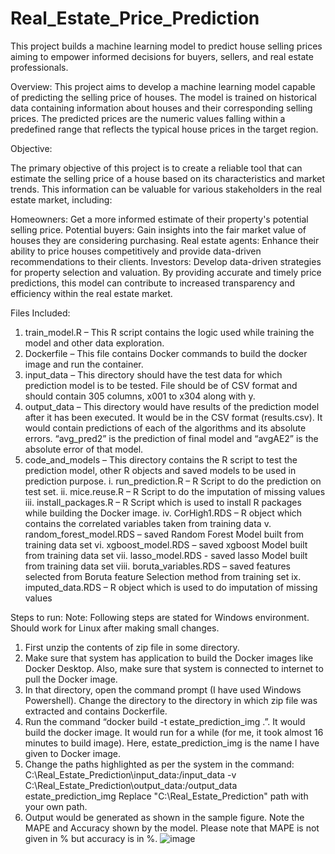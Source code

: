 # Real_Estate_Price_Prediction
This project builds a machine learning model to predict house selling prices aiming to empower informed decisions for buyers, sellers, and real estate professionals.

Overview:
This project aims to develop a machine learning model capable of predicting the selling price of houses. The model is trained on historical data containing information about houses and their corresponding selling prices. The predicted prices are the numeric values falling within a predefined range that reflects the typical house prices in the target region.

Objective:

The primary objective of this project is to create a reliable tool that can estimate the selling price of a house based on its characteristics and market trends. This information can be valuable for various stakeholders in the real estate market, including:

Homeowners: Get a more informed estimate of their property's potential selling price.
Potential buyers: Gain insights into the fair market value of houses they are considering purchasing.
Real estate agents: Enhance their ability to price houses competitively and provide data-driven recommendations to their clients.
Investors: Develop data-driven strategies for property selection and valuation.
By providing accurate and timely price predictions, this model can contribute to increased transparency and efficiency within the real estate market.

Files Included:
1. train_model.R – This R script contains the logic used while training the model and other data exploration.
2. Dockerfile – This file contains Docker commands to build the docker image and run the container.
3. input_data – This directory should have the test data for which prediction model is to be tested. File should be of CSV format and should contain 305 columns, x001 to x304 along with y.
4. output_data – This directory would have results of the prediction model after it has been executed. It would be in the CSV format (results.csv). It would contain predictions of each of the algorithms and its absolute errors. “avg_pred2” is the prediction of final model and “avgAE2” is the absolute error of that model.
5. code_and_models – This directory contains the R script to test the prediction model, other R objects and saved models to be used in prediction purpose.
i. run_prediction.R – R Script to do the prediction on test set.
ii. mice.reuse.R – R Script to do the imputation of missing values
iii. install_packages.R – R Script which is used to install R packages while building the Docker image.
iv. CorHigh1.RDS – R object which contains the correlated variables taken from training data
v. random_forest_model.RDS – saved Random Forest Model built from training data set
vi. xgboost_model.RDS – saved xgboost Model built from training data set
vii. lasso_model.RDS - saved lasso Model built from training data set
viii. boruta_variables.RDS – saved features selected from Boruta feature Selection method from training set
ix. imputed_data.RDS – R object which is used to do imputation of missing values


Steps to run:
Note: Following steps are stated for Windows environment. Should work for Linux after making small changes.
1. First unzip the contents of zip file in some directory.
2. Make sure that system has application to build the Docker images like Docker Desktop. Also, make sure that system is connected to internet to pull the Docker image.
3. In that directory, open the command prompt (I have used Windows Powershell). Change the directory to the directory in which zip file was extracted and contains Dockerfile.
4. Run the command “docker build -t estate_prediction_img .”. It would build the docker image. It would run for a while (for me, it took almost 16 minutes to build image). Here, estate_prediction_img is the name I have given to Docker image.
5. Change the paths highlighted as per the system in the command:
   C:\Real_Estate_Prediction\input_data:/input_data -v C:\Real_Estate_Prediction\output_data:/output_data estate_prediction_img
   Replace "C:\Real_Estate_Prediction" path with your own path.
6. Output would be generated as shown in the sample figure.
   Note the MAPE and Accuracy shown by the model. Please note that MAPE is not given in % but accuracy is in %.
   ![image](https://github.com/user-attachments/assets/de22ef6a-f059-4346-b6d6-cd4f3e306551)


   
